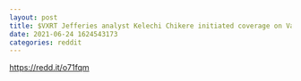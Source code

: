 ```yaml
--- 
layout: post 
title: $VXRT Jefferies analyst Kelechi Chikere initiated coverage on Vaxart Inc with a Buy rating and announced a price target of $13. 
date: 2021-06-24 1624543173 
categories: reddit 
--- 
```

https://redd.it/o71fqm